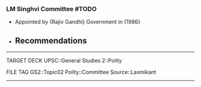 ### LM Singhvi Committee  #TODO 

- Appointed by {Rajiv Gandhi} Government in {1986}
- Recommendations
	- 
---
TARGET DECK
UPSC::General Studies 2::Polity
<!--ID: 1606251805815-->
<!--ID: 1606251974455-->
<!--ID: 1606252378732-->

FILE TAG
GS2::Topic02 Polity::Committee Source::Laxmikant

---
